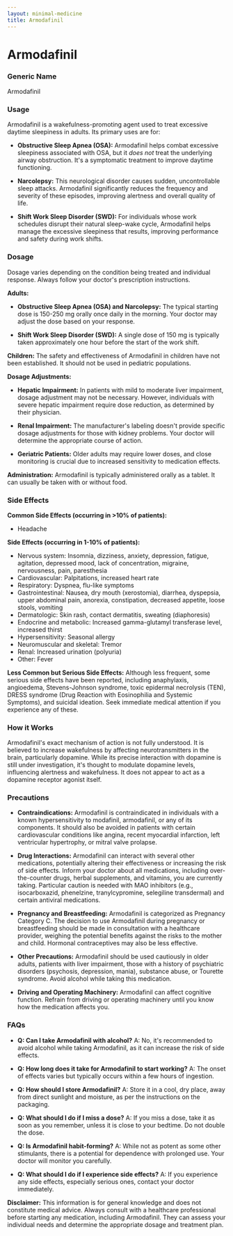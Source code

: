 ```yaml
---
layout: minimal-medicine
title: Armodafinil
---
```


# Armodafinil
### Generic Name
Armodafinil

### Usage

Armodafinil is a wakefulness-promoting agent used to treat excessive daytime sleepiness in adults.  Its primary uses are for:

* **Obstructive Sleep Apnea (OSA):** Armodafinil helps combat excessive sleepiness associated with OSA, but it *does not* treat the underlying airway obstruction.  It's a symptomatic treatment to improve daytime functioning.

* **Narcolepsy:** This neurological disorder causes sudden, uncontrollable sleep attacks. Armodafinil significantly reduces the frequency and severity of these episodes, improving alertness and overall quality of life.

* **Shift Work Sleep Disorder (SWD):**  For individuals whose work schedules disrupt their natural sleep-wake cycle, Armodafinil helps manage the excessive sleepiness that results, improving performance and safety during work shifts.


### Dosage

Dosage varies depending on the condition being treated and individual response.  Always follow your doctor's prescription instructions.

**Adults:**

* **Obstructive Sleep Apnea (OSA) and Narcolepsy:**  The typical starting dose is 150-250 mg orally once daily in the morning. Your doctor may adjust the dose based on your response.

* **Shift Work Sleep Disorder (SWD):**  A single dose of 150 mg is typically taken approximately one hour before the start of the work shift.

**Children:** The safety and effectiveness of Armodafinil in children have not been established. It should not be used in pediatric populations.

**Dosage Adjustments:**

* **Hepatic Impairment:**  In patients with mild to moderate liver impairment, dosage adjustment may not be necessary. However, individuals with severe hepatic impairment require dose reduction, as determined by their physician.

* **Renal Impairment:**  The manufacturer's labeling doesn't provide specific dosage adjustments for those with kidney problems.  Your doctor will determine the appropriate course of action.

* **Geriatric Patients:** Older adults may require lower doses, and close monitoring is crucial due to increased sensitivity to medication effects.


**Administration:** Armodafinil is typically administered orally as a tablet.  It can usually be taken with or without food.


### Side Effects

**Common Side Effects (occurring in >10% of patients):**

* Headache

**Side Effects (occurring in 1-10% of patients):**

* Nervous system: Insomnia, dizziness, anxiety, depression, fatigue, agitation, depressed mood, lack of concentration, migraine, nervousness, pain, paresthesia
* Cardiovascular: Palpitations, increased heart rate
* Respiratory: Dyspnea, flu-like symptoms
* Gastrointestinal: Nausea, dry mouth (xerostomia), diarrhea, dyspepsia, upper abdominal pain, anorexia, constipation, decreased appetite, loose stools, vomiting
* Dermatologic: Skin rash, contact dermatitis, sweating (diaphoresis)
* Endocrine and metabolic: Increased gamma-glutamyl transferase level, increased thirst
* Hypersensitivity: Seasonal allergy
* Neuromuscular and skeletal: Tremor
* Renal: Increased urination (polyuria)
* Other: Fever


**Less Common but Serious Side Effects:**  Although less frequent, some serious side effects have been reported, including anaphylaxis, angioedema, Stevens-Johnson syndrome, toxic epidermal necrolysis (TEN), DRESS syndrome (Drug Reaction with Eosinophilia and Systemic Symptoms), and suicidal ideation.  Seek immediate medical attention if you experience any of these.


### How it Works

Armodafinil's exact mechanism of action is not fully understood.  It is believed to increase wakefulness by affecting neurotransmitters in the brain, particularly dopamine. While its precise interaction with dopamine is still under investigation, it's thought to modulate dopamine levels, influencing alertness and wakefulness.  It does not appear to act as a dopamine receptor agonist itself.


### Precautions

* **Contraindications:** Armodafinil is contraindicated in individuals with a known hypersensitivity to modafinil, armodafinil, or any of its components. It should also be avoided in patients with certain cardiovascular conditions like angina, recent myocardial infarction, left ventricular hypertrophy, or mitral valve prolapse.

* **Drug Interactions:**  Armodafinil can interact with several other medications, potentially altering their effectiveness or increasing the risk of side effects.  Inform your doctor about all medications, including over-the-counter drugs, herbal supplements, and vitamins, you are currently taking.  Particular caution is needed with MAO inhibitors (e.g., isocarboxazid, phenelzine, tranylcypromine, selegiline transdermal) and certain antiviral medications.

* **Pregnancy and Breastfeeding:** Armodafinil is categorized as Pregnancy Category C.  The decision to use Armodafinil during pregnancy or breastfeeding should be made in consultation with a healthcare provider, weighing the potential benefits against the risks to the mother and child.  Hormonal contraceptives may also be less effective.

* **Other Precautions:** Armodafinil should be used cautiously in older adults, patients with liver impairment, those with a history of psychiatric disorders (psychosis, depression, mania), substance abuse, or Tourette syndrome.  Avoid alcohol while taking this medication.

* **Driving and Operating Machinery:** Armodafinil can affect cognitive function.  Refrain from driving or operating machinery until you know how the medication affects you.



### FAQs

* **Q: Can I take Armodafinil with alcohol?**  A: No, it's recommended to avoid alcohol while taking Armodafinil, as it can increase the risk of side effects.

* **Q: How long does it take for Armodafinil to start working?** A: The onset of effects varies but typically occurs within a few hours of ingestion.

* **Q: How should I store Armodafinil?** A: Store it in a cool, dry place, away from direct sunlight and moisture, as per the instructions on the packaging.

* **Q: What should I do if I miss a dose?** A: If you miss a dose, take it as soon as you remember, unless it is close to your bedtime.  Do not double the dose.

* **Q: Is Armodafinil habit-forming?** A: While not as potent as some other stimulants, there is a potential for dependence with prolonged use.  Your doctor will monitor you carefully.

* **Q: What should I do if I experience side effects?** A:  If you experience any side effects, especially serious ones, contact your doctor immediately.

**Disclaimer:** This information is for general knowledge and does not constitute medical advice.  Always consult with a healthcare professional before starting any medication, including Armodafinil.  They can assess your individual needs and determine the appropriate dosage and treatment plan.
